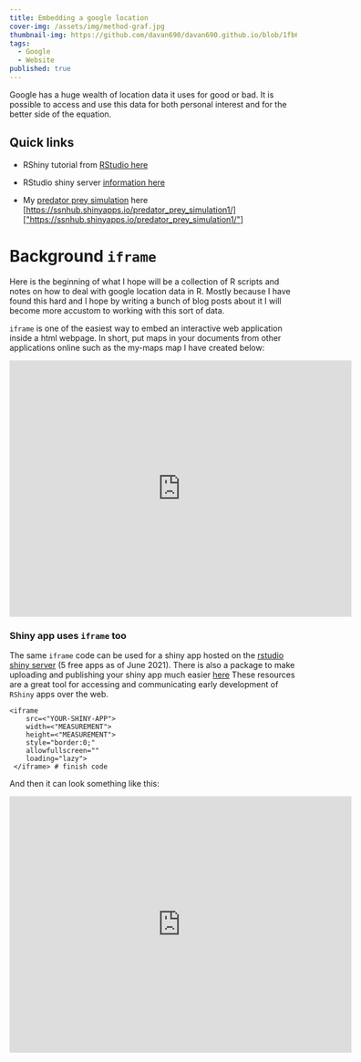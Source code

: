 ```yaml
---
title: Embedding a google location
cover-img: /assets/img/method-graf.jpg
thumbnail-img: https://github.com/davan690/davan690.github.io/blob/1fb6c67142d60d993d123fd818d73bc4dde07465/assets/img/home_image1.jpg
tags:
  - Google
  - Website
published: true
---
```

Google has a huge wealth of location data it uses for good or bad. It is possible to access and use this data for both personal interest and for the better side of the equation. 

## Quick links

- RShiny tutorial from [RStudio here](https://shiny.rstudio.com/tutorial/)

- RStudio shiny server [information here](https://www.rstudio.com/products/shiny/)

- My [predator prey simulation]("https://ssnhub.shinyapps.io/predator_prey_simulation1/") here [https://ssnhub.shinyapps.io/predator_prey_simulation1/]["https://ssnhub.shinyapps.io/predator_prey_simulation1/"]

# Background `iframe`

Here is the beginning of what I hope will be a collection of R scripts and notes on how to deal with google location data in R. Mostly because I have found this hard and I hope by writing a bunch of blog posts about it I will become more accustom to working with this sort of data.

`iframe` is one of the easiest way to embed an interactive web application inside a html webpage. In short, put maps in your documents from other applications online such as the my-maps map I have created below:

<iframe src="https://www.google.com/maps/embed?pb=!1m18!1m12!1m3!1d102728.53602889985!2d149.96889269268158!3d-36.42693204654719!2m3!1f0!2f0!3f0!3m2!1i1024!2i768!4f13.1!3m3!1m2!1s0x6b3e721c18d3ea21%3A0x40609b4904406a0!2sBermagui%20NSW%202546!5e0!3m2!1sen!2sau!4v1625880170565!5m2!1sen!2sau" width="600" height="450" style="border:0;" allowfullscreen="" loading="lazy"></iframe>

### Shiny app uses `iframe` too

The same `iframe` code can be used for a shiny app hosted on the [rstudio shiny server](https://shinyapps.io/) (5 free apps as of June 2021). There is also a package to make uploading and publishing your shiny app much easier [here]("https://rstudio.github.io/rsconnect/") These resources are a great tool for accessing and communicating early development of `RShiny` apps over the web. 

```
<iframe 
	src=<"YOUR-SHINY-APP">
	width=<"MEASUREMENT"> 
    height=<"MEASUREMENT"> 
    style="border:0;" 
    allowfullscreen="" 
    loading="lazy">
 </iframe> # finish code
```

And then it can look something like this:

<iframe src="https://ssnhub.shinyapps.io/predator_prey_simulation1/" width="600" height="450" style="border:0;" allowfullscreen="" loading="lazy"></iframe>